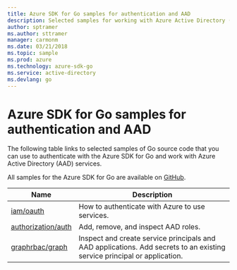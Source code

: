 ```yaml
---
title: Azure SDK for Go samples for authentication and AAD 
description: Selected samples for working with Azure Active Directory (AAD) and authentication from the Azure SDK for Go.
author: sptramer
ms.author: sttramer
manager: carmonm
ms.date: 03/21/2018
ms.topic: sample
ms.prod: azure
ms.technology: azure-sdk-go
ms.service: active-directory
ms.devlang: go
---
```

# Azure SDK for Go samples for authentication and AAD

The following table links to selected samples of Go source code that you can use to authenticate with the Azure SDK for Go and work with Azure Active Directory (AAD) services.

All samples for the Azure SDK for Go are available on [GitHub](https://github.com/Azure-Samples/azure-sdk-for-go-samples).

| Name | Description |
|------|-------------|
| [iam/oauth](https://github.com/Azure-Samples/azure-sdk-for-go-samples/blob/master/iam/oauth.go) | How to authenticate with Azure to use services. |
| [authorization/auth](https://github.com/Azure-Samples/azure-sdk-for-go-samples/blob/master/authorization/auth.go) | Add, remove, and inspect AAD roles. |
| [graphrbac/graph](https://github.com/Azure-Samples/azure-sdk-for-go-samples/blob/master/graphrbac/graph.go) | Inspect and create service principals and AAD applications. Add secrets to an existing service principal or application. |
